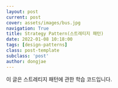 ```yaml
---
layout: post
current: post
cover: assets/images/bus.jpg
navigation: True
title: Strategy Pattern(스트레티지 패턴)
date: 2022-01-08 10:18:00
tags: [design-patterns]
class: post-template
subclass: 'post'
author: dongjae 
---
```


이 글은 스트레티지 패턴에 관한 학습 코드입니다.